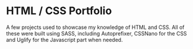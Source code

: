 # HTML / CSS Portfolio

A few projects used to showcase my knowledge of HTML and CSS. All of these were built using SASS, including Autoprefixer, CSSNano for 
the CSS and Uglify for the Javascript part when needed.
